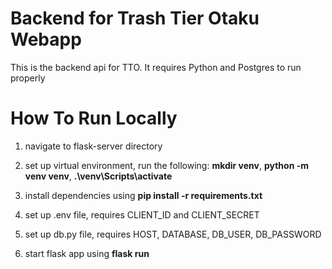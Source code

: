 # Backend for Trash Tier Otaku Webapp
This is the backend api for TTO. It requires Python and Postgres to run properly

# How To Run Locally
1. navigate to flask-server directory

2. set up virtual environment, run the following:
**mkdir venv**,
**python -m venv venv**,
**.\venv\Scripts\activate**

3. install dependencies using **pip install -r requirements.txt**

4. set up .env file, requires CLIENT_ID and CLIENT_SECRET

5. set up db.py file, requires HOST, DATABASE, DB_USER, DB_PASSWORD

5. start flask app using **flask run**
